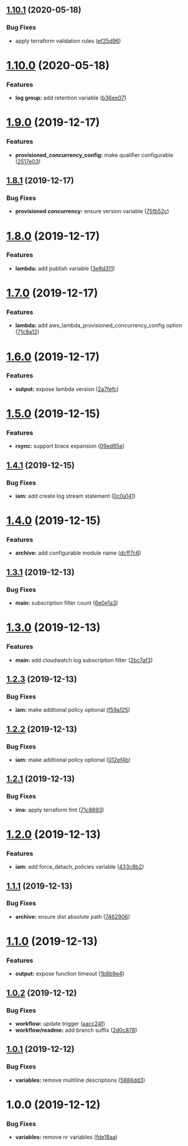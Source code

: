 ## [1.10.1](https://github.com/enter-at/terraform-aws-lambda/compare/v1.10.0...v1.10.1) (2020-05-18)


### Bug Fixes

* apply terraform validation rules ([ef25d96](https://github.com/enter-at/terraform-aws-lambda/commit/ef25d9652b5627cafa18cc679f9fe4cea34a7789))

# [1.10.0](https://github.com/enter-at/terraform-aws-lambda/compare/v1.9.0...v1.10.0) (2020-05-18)


### Features

* **log group:** add retention variable ([b36ee07](https://github.com/enter-at/terraform-aws-lambda/commit/b36ee074784509b59ed2421fcb1d4ebe67bbacda))

# [1.9.0](https://github.com/enter-at/terraform-aws-lambda/compare/v1.8.1...v1.9.0) (2019-12-17)


### Features

* **provisioned_concurrency_config:** make qualifier configurable ([2517e03](https://github.com/enter-at/terraform-aws-lambda/commit/2517e03d12b13c89bea40385010d481c0a788f09))

## [1.8.1](https://github.com/enter-at/terraform-aws-lambda/compare/v1.8.0...v1.8.1) (2019-12-17)


### Bug Fixes

* **provisioned concurrency:** ensure version variable ([75fb52c](https://github.com/enter-at/terraform-aws-lambda/commit/75fb52c44d03016b159a5a5428e76fae2089a50e))

# [1.8.0](https://github.com/enter-at/terraform-aws-lambda/compare/v1.7.0...v1.8.0) (2019-12-17)


### Features

* **lambda:** add publish variable ([3e8d311](https://github.com/enter-at/terraform-aws-lambda/commit/3e8d311be90a9991c911261436520b4fe87f8621))

# [1.7.0](https://github.com/enter-at/terraform-aws-lambda/compare/v1.6.0...v1.7.0) (2019-12-17)


### Features

* **lambda:** add aws_lambda_provisioned_concurrency_config option ([71c8a12](https://github.com/enter-at/terraform-aws-lambda/commit/71c8a12893e2580061d647a2b360de7143751c24))

# [1.6.0](https://github.com/enter-at/terraform-aws-lambda/compare/v1.5.0...v1.6.0) (2019-12-17)


### Features

* **output:** expose lambda version ([2a7fefc](https://github.com/enter-at/terraform-aws-lambda/commit/2a7fefc067e2a6955bac24898b006521b1df008f))

# [1.5.0](https://github.com/enter-at/terraform-aws-lambda/compare/v1.4.1...v1.5.0) (2019-12-15)


### Features

* **rsync:** support brace expansion ([09ed65e](https://github.com/enter-at/terraform-aws-lambda/commit/09ed65e9d16f9117fc1187f55801bea5548802f1))

## [1.4.1](https://github.com/enter-at/terraform-aws-lambda/compare/v1.4.0...v1.4.1) (2019-12-15)


### Bug Fixes

* **iam:** add create log stream statement ([0c0a141](https://github.com/enter-at/terraform-aws-lambda/commit/0c0a141f06800dd0344720f5b7f1f154b404b47d))

# [1.4.0](https://github.com/enter-at/terraform-aws-lambda/compare/v1.3.1...v1.4.0) (2019-12-15)


### Features

* **archive:** add configurable module name ([dcff7c6](https://github.com/enter-at/terraform-aws-lambda/commit/dcff7c67b671f9be75b305e4d4362f47dbe6f4b4))

## [1.3.1](https://github.com/enter-at/terraform-aws-lambda/compare/v1.3.0...v1.3.1) (2019-12-13)


### Bug Fixes

* **main:** subscription filter count ([6e0e1a3](https://github.com/enter-at/terraform-aws-lambda/commit/6e0e1a3ff7648219360a0dadce86dc32d6c7ebd5))

# [1.3.0](https://github.com/enter-at/terraform-aws-lambda/compare/v1.2.3...v1.3.0) (2019-12-13)


### Features

* **main:** add cloudwatch log subscription filter ([2bc7af3](https://github.com/enter-at/terraform-aws-lambda/commit/2bc7af38895b6a631955fa51b4477b4905a13b5f))

## [1.2.3](https://github.com/enter-at/terraform-aws-lambda/compare/v1.2.2...v1.2.3) (2019-12-13)


### Bug Fixes

* **iam:** make addtional policy optional ([f59a125](https://github.com/enter-at/terraform-aws-lambda/commit/f59a1257f1f8fcb8844bd8464e967046d9f9cd44))

## [1.2.2](https://github.com/enter-at/terraform-aws-lambda/compare/v1.2.1...v1.2.2) (2019-12-13)


### Bug Fixes

* **iam:** make addtional policy optional ([012ef4b](https://github.com/enter-at/terraform-aws-lambda/commit/012ef4b99db420578c231381f3e9c975205a142e))

## [1.2.1](https://github.com/enter-at/terraform-aws-lambda/compare/v1.2.0...v1.2.1) (2019-12-13)


### Bug Fixes

* **ima:** apply terraform fmt ([71c8693](https://github.com/enter-at/terraform-aws-lambda/commit/71c8693fe708cb742608415e7052e6e61f67e1b9))

# [1.2.0](https://github.com/enter-at/terraform-aws-lambda/compare/v1.1.1...v1.2.0) (2019-12-13)


### Features

* **iam:** add force_detach_policies variable ([433c8b2](https://github.com/enter-at/terraform-aws-lambda/commit/433c8b2f81876fc7439924b9c24f9382789e5330))

## [1.1.1](https://github.com/enter-at/terraform-aws-lambda/compare/v1.1.0...v1.1.1) (2019-12-13)


### Bug Fixes

* **archive:** ensure dist absolute path ([7462906](https://github.com/enter-at/terraform-aws-lambda/commit/7462906a02a949fe3bb755bf228892c0fb34d0b2))

# [1.1.0](https://github.com/enter-at/terraform-aws-lambda/compare/v1.0.2...v1.1.0) (2019-12-13)


### Features

* **output:** expose function timeout ([1b8b9e4](https://github.com/enter-at/terraform-aws-lambda/commit/1b8b9e4960e3f2881cf0490a93b3f8494e7ee1ac))

## [1.0.2](https://github.com/enter-at/terraform-aws-lambda/compare/v1.0.1...v1.0.2) (2019-12-12)


### Bug Fixes

* **workflow:** update trigger ([aacc24f](https://github.com/enter-at/terraform-aws-lambda/commit/aacc24fce72ef020d4571e846a18b4bfe822d678))
* **workflow/readme:** add branch suffix ([2d0c878](https://github.com/enter-at/terraform-aws-lambda/commit/2d0c878e3e31816e047dc5bb3452c6824bb53195))

## [1.0.1](https://github.com/enter-at/terraform-aws-lambda/compare/v1.0.0...v1.0.1) (2019-12-12)


### Bug Fixes

* **variables:** remove multiline descriptions ([5886dd3](https://github.com/enter-at/terraform-aws-lambda/commit/5886dd37e9658a60595029e342d4301562981c84))

# 1.0.0 (2019-12-12)


### Bug Fixes

* **variables:** remove nr variables ([fde18aa](https://github.com/enter-at/terraform-aws-lambda/commit/fde18aabea3cfa3871023aad593e462a805ed7a6))
